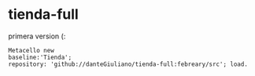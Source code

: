 # tienda-full
primera version (:
```
Metacello new
baseline:'Tienda';
repository: 'github://danteGiuliano/tienda-full:febreary/src'; load. 
